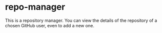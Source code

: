 # repo-manager
This is a repository manager. You can view the details of the repository of a chosen GitHub user, even to add a new one.
